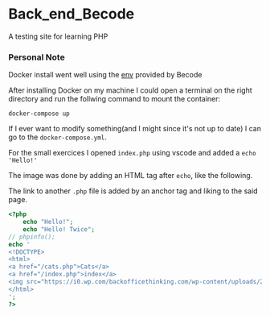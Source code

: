 # Back_end_Becode
A testing site for learning PHP

### Personal Note

Docker install went well using the [env](https://github.com/becodeorg/Swartz-9/tree/main/2.The-Hill/2.PHP/docker_env) provided by Becode

After installing Docker on my machine I could open a terminal on the right directory and run the follwing command to mount the container:

`docker-compose up`

If I ever want to modify something(and I might since it's not up to date) I can go to the `docker-compose.yml`.

For the small exercices I opened `index.php` using vscode and added a `echo 'Hello!'`

The image was done by adding an HTML tag after `echo`, like the following.

The link to another `.php` file is added by an anchor tag and liking to the said page.

```PHP
<?php
	echo "Hello!";
	echo "Hello! Twice";
// phpinfo();
echo ' 
<!DOCTYPE>
<html>
<a href="/cats.php">Cats</a>
<a href="/index.php">index</a>
<img src="https://i0.wp.com/backofficethinking.com/wp-content/uploads/2023/01/cute-kitten.jpg?resize=768%2C657&ssl=1" title="Cat open-source" alt="image of a orange kitten" />
</html>
';
?>
```